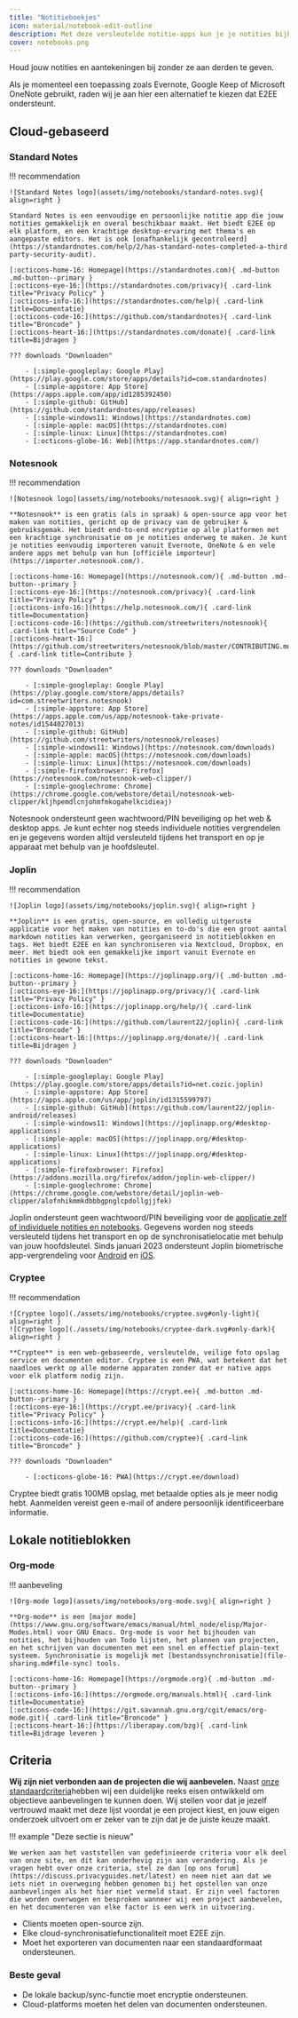 ```yaml
---
title: "Notitieboekjes"
icon: material/notebook-edit-outline
description: Met deze versleutelde notitie-apps kun je je notities bijhouden zonder ze aan derden te geven.
cover: notebooks.png
---
```


Houd jouw notities en aantekeningen bij zonder ze aan derden te geven.

Als je momenteel een toepassing zoals Evernote, Google Keep of Microsoft OneNote gebruikt, raden wij je aan hier een alternatief te kiezen dat E2EE ondersteunt.

## Cloud-gebaseerd

### Standard Notes

!!! recommendation

    ![Standard Notes logo](assets/img/notebooks/standard-notes.svg){ align=right }
    
    Standard Notes is een eenvoudige en persoonlijke notitie app die jouw notities gemakkelijk en overal beschikbaar maakt. Het biedt E2EE op elk platform, en een krachtige desktop-ervaring met thema's en aangepaste editors. Het is ook [onafhankelijk gecontroleerd](https://standardnotes.com/help/2/has-standard-notes-completed-a-third party-security-audit).
    
    [:octicons-home-16: Homepage](https://standardnotes.com){ .md-button .md-button--primary }
    [:octicons-eye-16:](https://standardnotes.com/privacy){ .card-link title="Privacy Policy" }
    [:octicons-info-16:](https://standardnotes.com/help){ .card-link title=Documentatie}
    [:octicons-code-16:](https://github.com/standardnotes){ .card-link title="Broncode" }
    [:octicons-heart-16:](https://standardnotes.com/donate){ .card-link title=Bijdragen }
    
    ??? downloads "Downloaden"
    
        - [:simple-googleplay: Google Play](https://play.google.com/store/apps/details?id=com.standardnotes)
        - [:simple-appstore: App Store](https://apps.apple.com/app/id1285392450)
        - [:simple-github: GitHub](https://github.com/standardnotes/app/releases)
        - [:simple-windows11: Windows](https://standardnotes.com)
        - [:simple-apple: macOS](https://standardnotes.com)
        - [:simple-linux: Linux](https://standardnotes.com)
        - [:octicons-globe-16: Web](https://app.standardnotes.com/)

### Notesnook

!!! recommendation

    ![Notesnook logo](assets/img/notebooks/notesnook.svg){ align=right }
    
    **Notesnook** is een gratis (als in spraak) & open-source app voor het maken van notities, gericht op de privacy van de gebruiker & gebruiksgemak. Het biedt end-to-end encryptie op alle platformen met een krachtige synchronisatie om je notities onderweg te maken. Je kunt je notities eenvoudig importeren vanuit Evernote, OneNote & en vele andere apps met behulp van hun [officiële importeur] (https://importer.notesnook.com/).
    
    [:octicons-home-16: Homepage](https://notesnook.com/){ .md-button .md-button--primary }
    [:octicons-eye-16:](https://notesnook.com/privacy){ .card-link title="Privacy Policy" }
    [:octicons-info-16:](https://help.notesnook.com/){ .card-link title=Documentation}
    [:octicons-code-16:](https://github.com/streetwriters/notesnook){ .card-link title="Source Code" }
    [:octicons-heart-16:](https://github.com/streetwriters/notesnook/blob/master/CONTRIBUTING.md){ .card-link title=Contribute }
    
    ??? downloads "Downloaden"
    
        - [:simple-googleplay: Google Play](https://play.google.com/store/apps/details?id=com.streetwriters.notesnook)
        - [:simple-appstore: App Store](https://apps.apple.com/us/app/notesnook-take-private-notes/id1544027013)
        - [:simple-github: GitHub](https://github.com/streetwriters/notesnook/releases)
        - [:simple-windows11: Windows](https://notesnook.com/downloads)
        - [:simple-apple: macOS](https://notesnook.com/downloads)
        - [:simple-linux: Linux](https://notesnook.com/downloads)
        - [:simple-firefoxbrowser: Firefox](https://notesnook.com/notesnook-web-clipper/)
        - [:simple-googlechrome: Chrome](https://chrome.google.com/webstore/detail/notesnook-web-clipper/kljhpemdlcnjohmfmkogahelkcidieaj)

Notesnook ondersteunt geen wachtwoord/PIN beveiliging op het web & desktop apps. Je kunt echter nog steeds individuele notities vergrendelen en je gegevens worden altijd versleuteld tijdens het transport en op je apparaat met behulp van je hoofdsleutel.

### Joplin

!!! recommendation

    ![Joplin logo](assets/img/notebooks/joplin.svg){ align=right }
    
    **Joplin** is een gratis, open-source, en volledig uitgeruste applicatie voor het maken van notities en to-do's die een groot aantal markdown notities kan verwerken, georganiseerd in notitieblokken en tags. Het biedt E2EE en kan synchroniseren via Nextcloud, Dropbox, en meer. Het biedt ook een gemakkelijke import vanuit Evernote en notities in gewone tekst.
    
    [:octicons-home-16: Homepage](https://joplinapp.org/){ .md-button .md-button--primary }
    [:octicons-eye-16:](https://joplinapp.org/privacy/){ .card-link title="Privacy Policy" }
    [:octicons-info-16:](https://joplinapp.org/help/){ .card-link title=Documentatie}
    [:octicons-code-16:](https://github.com/laurent22/joplin){ .card-link title="Broncode" }
    [:octicons-heart-16:](https://joplinapp.org/donate/){ .card-link title=Bijdragen }
    
    ??? downloads "Downloaden"
    
        - [:simple-googleplay: Google Play](https://play.google.com/store/apps/details?id=net.cozic.joplin)
        - [:simple-appstore: App Store](https://apps.apple.com/us/app/joplin/id1315599797)
        - [:simple-github: GitHub](https://github.com/laurent22/joplin-android/releases)
        - [:simple-windows11: Windows](https://joplinapp.org/#desktop-applications)
        - [:simple-apple: macOS](https://joplinapp.org/#desktop-applications)
        - [:simple-linux: Linux](https://joplinapp.org/#desktop-applications)
        - [:simple-firefoxbrowser: Firefox](https://addons.mozilla.org/firefox/addon/joplin-web-clipper/)
        - [:simple-googlechrome: Chrome](https://chrome.google.com/webstore/detail/joplin-web-clipper/alofnhikmmkdbbbgpnglcpdollgjjfek)

Joplin ondersteunt geen wachtwoord/PIN beveiliging voor de [applicatie zelf of individuele notities en notebooks](https://github.com/laurent22/joplin/issues/289). Gegevens worden nog steeds versleuteld tijdens het transport en op de synchronisatielocatie met behulp van jouw hoofdsleutel. Sinds januari 2023 ondersteunt Joplin biometrische app-vergrendeling voor [Android](https://joplinapp.org/changelog_android/#android-v2-10-3-https-github-com-laurent22-joplin-releases-tag-android-v2-10-3-pre-release-2023-01-05t11-29-06z) en [iOS](https://joplinapp.org/changelog_ios/#ios-v12-10-2-https-github-com-laurent22-joplin-releases-tag-ios-v12-10-2-2023-01-20t17-41-13z).

### Cryptee

!!! recommendation

    ![Cryptee logo](./assets/img/notebooks/cryptee.svg#only-light){ align=right }
    ![Cryptee logo](./assets/img/notebooks/cryptee-dark.svg#only-dark){ align=right }
    
    **Cryptee** is een web-gebaseerde, versleutelde, veilige foto opslag service en documenten editor. Cryptee is een PWA, wat betekent dat het naadloos werkt op alle moderne apparaten zonder dat er native apps voor elk platform nodig zijn.
    
    [:octicons-home-16: Homepage](https://crypt.ee){ .md-button .md-button--primary }
    [:octicons-eye-16:](https://crypt.ee/privacy){ .card-link title="Privacy Policy" }
    [:octicons-info-16:](https://crypt.ee/help){ .card-link title=Documentatie}
    [:octicons-code-16:](https://github.com/cryptee){ .card-link title="Broncode" }
    
    ??? downloads "Downloaden"
    
        - [:octicons-globe-16: PWA](https://crypt.ee/download)

Cryptee biedt gratis 100MB opslag, met betaalde opties als je meer nodig hebt. Aanmelden vereist geen e-mail of andere persoonlijk identificeerbare informatie.

## Lokale notitieblokken

### Org-mode

!!! aanbeveling

    ![Org-mode logo](assets/img/notebooks/org-mode.svg){ align=right }
    
    **Org-mode** is een [major mode](https://www.gnu.org/software/emacs/manual/html_node/elisp/Major-Modes.html) voor GNU Emacs. Org-mode is voor het bijhouden van notities, het bijhouden van Todo lijsten, het plannen van projecten, en het schrijven van documenten met een snel en effectief plain-text systeem. Synchronisatie is mogelijk met [bestandssynchronisatie](file-sharing.md#file-sync) tools.
    
    [:octicons-home-16: Homepage](https://orgmode.org){ .md-button .md-button--primary }
    [:octicons-info-16:](https://orgmode.org/manuals.html){ .card-link title=Documentatie}
    [:octicons-code-16:](https://git.savannah.gnu.org/cgit/emacs/org-mode.git){ .card-link title="Broncode" }
    [:octicons-heart-16:](https://liberapay.com/bzg){ .card-link title=Bijdrage leveren }

## Criteria

**Wij zijn niet verbonden aan de projecten die wij aanbevelen.** Naast [onze standaardcriteria](about/criteria.md)hebben wij een duidelijke reeks eisen ontwikkeld om objectieve aanbevelingen te kunnen doen. Wij stellen voor dat je jezelf vertrouwd maakt met deze lijst voordat je een project kiest, en jouw eigen onderzoek uitvoert om er zeker van te zijn dat je de juiste keuze maakt.

!!! example "Deze sectie is nieuw"

    We werken aan het vaststellen van gedefinieerde criteria voor elk deel van onze site, en dit kan onderhevig zijn aan verandering. Als je vragen hebt over onze criteria, stel ze dan [op ons forum](https://discuss.privacyguides.net/latest) en neem niet aan dat we iets niet in overweging hebben genomen bij het opstellen van onze aanbevelingen als het hier niet vermeld staat. Er zijn veel factoren die worden overwogen en besproken wanneer wij een project aanbevelen, en het documenteren van elke factor is een werk in uitvoering.

- Clients moeten open-source zijn.
- Elke cloud-synchronisatiefunctionaliteit moet E2EE zijn.
- Moet het exporteren van documenten naar een standaardformaat ondersteunen.

### Beste geval

- De lokale backup/sync-functie moet encryptie ondersteunen.
- Cloud-platforms moeten het delen van documenten ondersteunen.
